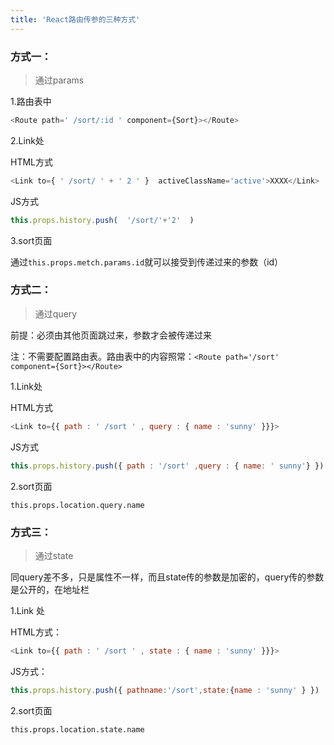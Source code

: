 ```yaml
---
title: 'React路由传参的三种方式'
---
```


### 方式一：

> 通过params

1.路由表中

```js
<Route path=' /sort/:id ' component={Sort}></Route>
```

2.Link处 

  HTML方式

```js
<Link to={ ' /sort/ ' + ' 2 ' }  activeClassName='active'>XXXX</Link> 
```

JS方式

```js
this.props.history.push(  '/sort/'+'2'  )
```

3.sort页面

通过`this.props.metch.params.id`就可以接受到传递过来的参数（id）

### 方式二：

> 通过query

前提：必须由其他页面跳过来，参数才会被传递过来

注：不需要配置路由表。路由表中的内容照常：`<Route path='/sort' component={Sort}></Route>`

1.Link处      
  
  HTML方式

```js
<Link to={{ path : ' /sort ' , query : { name : 'sunny' }}}>
```

JS方式

```js
this.props.history.push({ path : '/sort' ,query : { name: ' sunny'} })
```

2.sort页面     

`this.props.location.query.name`

### 方式三：

> 通过state

同query差不多，只是属性不一样，而且state传的参数是加密的，query传的参数是公开的，在地址栏

1.Link 处      

HTML方式：

```js
<Link to={{ path : ' /sort ' , state : { name : 'sunny' }}}> 
```

JS方式：

```js
this.props.history.push({ pathname:'/sort',state:{name : 'sunny' } })
```

2.sort页面       

`this.props.location.state.name`
